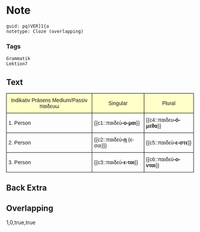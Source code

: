 # Note
```
guid: pq)VER]1{a
notetype: Cloze (overlapping)
```

### Tags
```
Grammatik
Lektion7
```

## Text
<style type="text/css">
table  {border-collapse:collapse;border-spacing:0;}
table td{border-color:black;border-style:solid;border-width:1px;font-family:Arial, sans-serif;font-size:14px;
  overflow:hidden;padding:10px 5px;word-break:normal;}
table th{border-color:black;border-style:solid;border-width:1px;font-family:Arial, sans-serif;font-size:14px;
  font-weight:normal;overflow:hidden;padding:10px 5px;word-break:normal;background-color:#ffffc7;}
</style>

<table>
  <tbody>
    <tr><th>Indikativ Präsens Medium/Passiv παιδευω</th><th>Singular</th><th>Plural</th></tr>
    <tr><td>1. Person</td><td>{{c1::παιδεύ<b>-ο-μαι</b>}}</td><td>{{c4::παιδευ<b>-ό-μεθα</b>}}</td></tr>
    <tr><td>2. Person</td><td>{{c2::παιδεύ<b>-ῃ</b> (ε-σαι)}}</td><td>{{c5::παιδεύ<b>-ε-στε</b>}}</td></tr>
    <tr><td>3. Person</td><td>{{c3::παιδεύ<b>-ε-ται</b>}}</td><td>{{c6::παιδεύ<b>-ο-νται</b>}}</td></tr>
</tbody></table>

## Back Extra


## Overlapping
1,0,true,true
